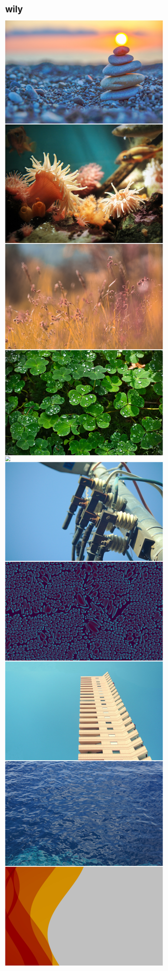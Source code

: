 # wily

<img src=https://raw.githubusercontent.com/azzamsa/ubuntu-wallpapers/main/curated/wily/Tramonto_a_Scalea_by_Renatvs88.jpg>

<img src=https://raw.githubusercontent.com/azzamsa/ubuntu-wallpapers/main/curated/wily/Tranquil_by_Pat_David.jpg>

<img src=https://raw.githubusercontent.com/azzamsa/ubuntu-wallpapers/main/curated/wily/Light_my_fire_evening_sun_by_Dariusz_Duma.jpg>

<img src=https://raw.githubusercontent.com/azzamsa/ubuntu-wallpapers/main/curated/wily/Sitting_Here,_Making_Fun_by_Philipp_Haegi.jpg>

<img src=https://raw.githubusercontent.com/azzamsa/ubuntu-wallpapers/main/curated/wily/Moss_inflorescence_by_carmelo75.jpg>

<img src=https://raw.githubusercontent.com/azzamsa/ubuntu-wallpapers/main/curated/wily/Breaker_by_Lyle_Nel.jpg>

<img src=https://raw.githubusercontent.com/azzamsa/ubuntu-wallpapers/main/curated/wily/Blue_by_dariuskws.jpg>

<img src=https://raw.githubusercontent.com/azzamsa/ubuntu-wallpapers/main/curated/wily/Hotel_by_sarcasmrules2011.jpg>

<img src=https://raw.githubusercontent.com/azzamsa/ubuntu-wallpapers/main/curated/wily/Mediterranean_Sea_by_simosx.jpg>

<img src=https://raw.githubusercontent.com/azzamsa/ubuntu-wallpapers/main/curated/wily/Abstract_Ubuntu_by_Marek_Koteluk.jpg>

